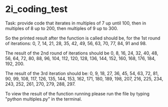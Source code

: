 # 2i_coding_test

Task: provide code that iterates in multiples of 7 up until 100, then in multiples of 8 up to 200, then multiples of 9 up to 300.

So the printed result after the function is called should be, for the 1st round of iterations: 0, 7, 14, 21, 28, 35, 42, 49, 56, 63, 70, 77, 84, 91 and 98.

The result of the 2nd round of iterations should be 0, 8, 16, 24, 32, 40, 48, 56, 64, 72, 80, 88, 96, 104, 112, 120, 128, 136, 144, 152, 160, 168, 176, 184, 192, 200.

The result of the 3rd iteration should be: 0, 9, 18, 27, 36, 45, 54, 63, 72, 81, 90, 99, 108, 117, 126, 135, 144, 153, 162, 171, 180, 189, 198, 207, 216, 225, 234, 243, 252, 261, 270, 279, 288, 297.

To view the result of the function running please run the file by typing "python multiples.py" in the terminal.
